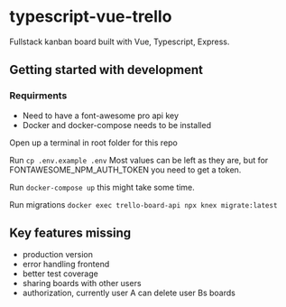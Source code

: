 # typescript-vue-trello

Fullstack kanban board built with Vue, Typescript, Express.

## Getting started with development

### Requirments
- Need to have a font-awesome pro api key
- Docker and docker-compose needs to be installed

Open up a terminal in root folder for this repo

Run `cp .env.example .env` Most values can be left as they are, but for FONTAWESOME_NPM_AUTH_TOKEN you need to get a token.

Run `docker-compose up` this might take some time.

Run migrations `docker exec trello-board-api npx knex migrate:latest`

## Key features missing
- production version
- error handling frontend
- better test coverage 
- sharing boards with other users
- authorization, currently user A can delete user Bs boards